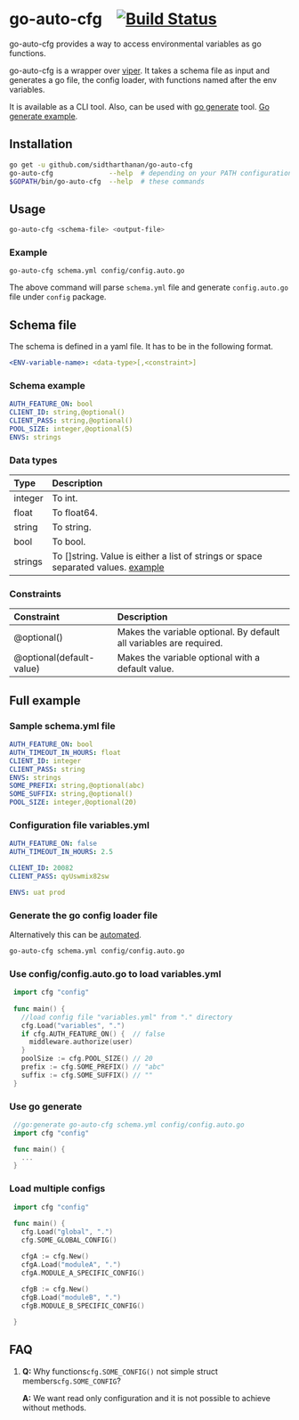 # go-auto-cfg&nbsp;&nbsp;&nbsp;&nbsp;[![Build Status](https://travis-ci.org/sidtharthanan/go-auto-cfg.svg?branch=master)](https://travis-ci.org/sidtharthanan/go-auto-cfg)

go-auto-cfg provides a way to access environmental variables as go functions.

go-auto-cfg is a wrapper over [viper](https://github.com/spf13/viper). It takes a schema file as input and generates a go file, the config loader, with functions named after the env variables.

It is available as a CLI tool. Also, can be used with [go generate](https://blog.golang.org/generate) tool. [Go generate example](#use-go-generate).

## Installation
```bash
go get -u github.com/sidtharthanan/go-auto-cfg
go-auto-cfg              --help  # depending on your PATH configuration use either of
$GOPATH/bin/go-auto-cfg  --help  # these commands
```
## Usage
```bash
go-auto-cfg <schema-file> <output-file>
```
### Example
```
go-auto-cfg schema.yml config/config.auto.go
```
The above command will parse `schema.yml` file and generate `config.auto.go` file under `config` package.
## Schema file
The schema is defined in a yaml file. It has to be in the following format.
```yaml
<ENV-variable-name>: <data-type>[,<constraint>]
```

### Schema example
```yaml
AUTH_FEATURE_ON: bool
CLIENT_ID: string,@optional()
CLIENT_PASS: string,@optional()
POOL_SIZE: integer,@optional(5)
ENVS: strings
```

### Data types
| Type    | Description |
|:--------|:------------|
| integer | To int. |
| float   | To float64. |
| string  | To string. |
| bool    | To bool. |
| strings | To []string. Value is either a list of strings or space separated values. [example](#sample-schemayml-file)|

### Constraints
| Constraint    | Description |
|:------------|:------------|
| @optional() | Makes the variable optional. By default all variables are required. |
| @optional(default-value)   | Makes the variable optional with a default value. |

## Full example
### Sample **schema.yml** file
```yaml
AUTH_FEATURE_ON: bool
AUTH_TIMEOUT_IN_HOURS: float
CLIENT_ID: integer
CLIENT_PASS: string
ENVS: strings
SOME_PREFIX: string,@optional(abc)
SOME_SUFFIX: string,@optional()
POOL_SIZE: integer,@optional(20)
```

### Configuration file **variables.yml**
```yaml
AUTH_FEATURE_ON: false
AUTH_TIMEOUT_IN_HOURS: 2.5

CLIENT_ID: 20082
CLIENT_PASS: qyUswmix82sw

ENVS: uat prod
```

### Generate the go config loader file
Alternatively this can be [automated](#use-go-generate).
```bash
go-auto-cfg schema.yml config/config.auto.go
```

### Use **config/config.auto.go** to load **variables.yml**
```go
 import cfg "config"
 
 func main() {
   //load config file "variables.yml" from "." directory
   cfg.Load("variables", ".")
   if cfg.AUTH_FEATURE_ON() {  // false
     middleware.authorize(user)
   }
   poolSize := cfg.POOL_SIZE() // 20
   prefix := cfg.SOME_PREFIX() // "abc"
   suffix := cfg.SOME_SUFFIX() // ""
 }
```

### Use go generate

```go
 //go:generate go-auto-cfg schema.yml config/config.auto.go
 import cfg "config"

 func main() {
   ...
 }
```

### Load multiple configs
```go
 import cfg "config"
 
 func main() {
   cfg.Load("global", ".")
   cfg.SOME_GLOBAL_CONFIG()

   cfgA := cfg.New()
   cfgA.Load("moduleA", ".")
   cfgA.MODULE_A_SPECIFIC_CONFIG()
   
   cfgB := cfg.New()
   cfgB.Load("moduleB", ".")
   cfgB.MODULE_B_SPECIFIC_CONFIG()

 }
```

## FAQ

1. **Q:** Why functions`cfg.SOME_CONFIG()` not simple struct members`cfg.SOME_CONFIG`?

   **A:** We want read only configuration and it is not possible to achieve without methods.
